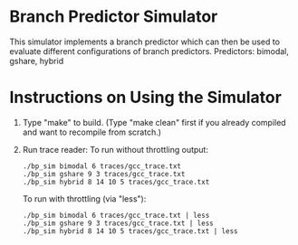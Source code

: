 # Branch Predictor Simulator

This simulator implements a branch predictor which can then be used to evaluate different configurations of branch predictors.
Predictors: bimodal, gshare, hybrid

# Instructions on Using the Simulator
1. Type "make" to build.  (Type "make clean" first if you already compiled and want to recompile from scratch.)

2. Run trace reader:
   To run without throttling output:
   ```
   ./bp_sim bimodal 6 traces/gcc_trace.txt
   ./bp_sim gshare 9 3 traces/gcc_trace.txt
   ./bp_sim hybrid 8 14 10 5 traces/gcc_trace.txt
   ```

   To run with throttling (via "less"):
   ```
   ./bp_sim bimodal 6 traces/gcc_trace.txt | less
   ./bp_sim gshare 9 3 traces/gcc_trace.txt | less
   ./bp_sim hybrid 8 14 10 5 traces/gcc_trace.txt | less
   ```
